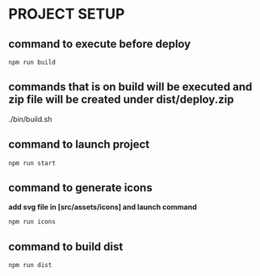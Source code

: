 # PROJECT SETUP

## command to execute before deploy

`npm run build`

## commands that is on build will be executed and zip file will be created under dist/deploy.zip

./bin/build.sh

## command to launch project

`npm run start`

## command to generate icons

**add svg file in [src/assets/icons] and launch command**

`npm run icons`

## command to build dist

`npm run dist`
